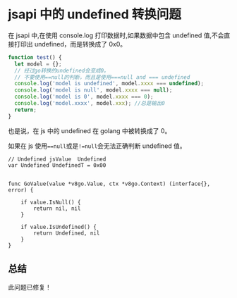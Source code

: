 # jsapi 中的 undefined 转换问题

在 jsapi 中,在使用 console.log 打印数据时,如果数据中包含 undefined 值,不会直接打印出 undefined，而是转换成了 0x0。

```js
function test() {
  let model = {};
  // 经过go转换的undefined会变成0。
  // 不要使用==null的判断，而且是使用===null and === undefined
  console.log('model is undefined', model.xxxx === undefined);
  console.log('model is null', model.xxxx === null);
  console.log('model is 0', model.xxxx === 0);
  console.log('model.xxxx', model.xxx); //总是输出0
  return;
}
```

也是说，在 js 中的 undefined 在 golang 中被转换成了 0。

如果在 js 使用`==null`或是`!=null`会无法正确判断 undefined 值。

```golang
// Undefined jsValue  Undefined
var Undefined UndefinedT = 0x00


func GoValue(value *v8go.Value, ctx *v8go.Context) (interface{}, error) {

	if value.IsNull() {
		return nil, nil
	}

	if value.IsUndefined() {
		return Undefined, nil
	}
}
```

## 总结

此问题已修复！
